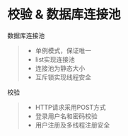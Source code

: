 校验 & 数据库连接池
====================
数据库连接池
> * 单例模式，保证唯一
> * list实现连接池
> * 连接池为静态大小
> * 互斥锁实现线程安全

校验
> * HTTP请求采用POST方式
> * 登录用户名和密码校验
> * 用户注册及多线程注册安全



